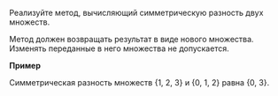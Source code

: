 Реализуйте метод, вычисляющий симметрическую разность двух множеств.

Метод должен возвращать результат в виде нового множества. Изменять переданные в него множества не допускается.

**Пример**

Симметрическая разность множеств {1, 2, 3} и {0, 1, 2} равна {0, 3}.
